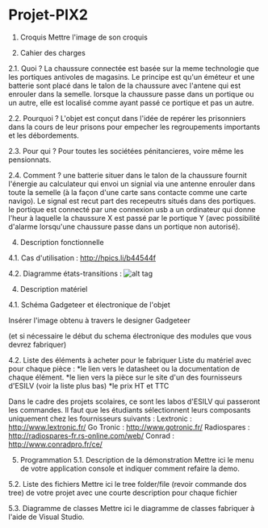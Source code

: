 Projet-PIX2
===========
1. Croquis
Mettre l'image de son croquis 

 
2. Cahier des charges 

2.1. Quoi ? 
La chaussure connectée est basée sur la meme technologie que les portiques antivoles de magasins. Le principe est qu'un éméteur et une batterie sont placé dans le
talon de la chaussure avec l'antene qui est enrouler dans la semelle. lorsque la chaussure passe dans un portique ou un autre, elle est localisé comme ayant passé
ce portique et pas un autre. 

2.2. Pourquoi ? 
L'objet est conçut dans l'idée de repérer les prisonniers dans la cours de leur prisons pour empecher les regroupements importants et les débordements.
 
2.3. Pour qui ? 
Pour toutes les sociétées pénitancieres, voire même les pensionnats.
 
2.4. Comment ? 
une batterie situer dans le talon de la chaussure fournit l'énergie au calculateur qui envoi un signial via une antenne enrouler dans toute la semelle (à la façon
d'une carte sans contacte comme une carte navigo). Le signal est recut part des recepeutrs situés dans des portiques. le portique est connecté par une connexion usb
a un ordinateur qui donne l'heur à laquelle la chaussure X est passé par le portique Y (avec possibilité d'alarme lorsqu'une chaussure passe dans un portique non
autorisé).

 
4. Description fonctionnelle 

4.1. Cas d'utilisation : http://hpics.li/b44544f

4.2. Diagramme états-transitions : ![alt tag](http://hpics.li/bed4622)
 

4. Description matériel 

4.1. Schéma Gadgeteer et électronique de l'objet 

Insérer l'image obtenu à travers le designer Gadgeteer 

(et si nécessaire le début du schema électronique des modules que vous devrez fabriquer) 

4.2. Liste des éléments à acheter pour le fabriquer 
Liste du matériel avec pour chaque pièce : 
*le lien vers le datasheet ou la documentation de chaque élément. 
*le lien vers la pièce sur le site d'un des fournisseurs d'ESILV (voir la liste plus bas) 
*le prix HT et TTC 

Dans le cadre des projets scolaires, ce sont les labos d'ESILV qui passeront les commandes. Il faut que les 
étudiants sélectionnent leurs composants uniquement chez les fournisseurs suivants : 
Lextronic : http://www.lextronic.fr/ 
Go Tronic : http://www.gotronic.fr/ 
Radiospares : http://radiospares-fr.rs-online.com/web/ 
Conrad : http://www.conradpro.fr/ce/ 
 

5. Programmation 
5.1. Description de la démonstration 
Mettre ici le menu de votre application console et indiquer comment refaire la demo. 
 
5.2. Liste des fichiers 
Mettre ici le tree folder/file (revoir commande dos tree) de votre projet avec une courte description pour 
chaque fichier 

5.3. Diagramme de classes
Mettre ici le diagramme de classes fabriquer à l'aide de Visual Studio.
